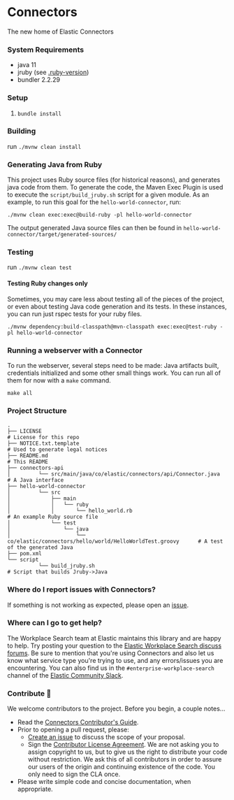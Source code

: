 # Connectors
The new home of Elastic Connectors

### System Requirements
- java 11
- jruby (see [.ruby-version](.ruby-version))
- bundler 2.2.29

### Setup
1. `bundle install`

### Building
run `./mvnw clean install`

### Generating Java from Ruby
This project uses Ruby source files (for historical reasons), and generates java code from them. To generate the code,
the Maven Exec Plugin is used to execute the `script/build_jruby.sh` script for a given module. As an example,
to run this goal for the `hello-world-connector`, run:

```shell
./mvnw clean exec:exec@build-ruby -pl hello-world-connector
```

The output generated Java source files can then be found in `hello-world-connector/target/generated-sources/`


### Testing
run `./mvnw clean test`

#### Testing Ruby changes only
Sometimes, you may care less about testing all of the pieces of the project, or even about testing Java code generation
and its tests. In these instances, you can run just rspec tests for your ruby files.

```shell
./mvnw dependency:build-classpath@mvn-classpath exec:exec@test-ruby -pl hello-world-connector
```

### Running a webserver with a Connector
To run the webserver, several steps need to be made: Java artifacts built, credentials initialized and some other small things work. You can run all of them for now with a `make` command.

```shell
make all
```

### Project Structure


```
.
├── LICENSE                                                                            # License for this repo
├── NOTICE.txt.template                                                                # Used to generate legal notices
├── README.md                                                                          # This README
├── connectors-api
│         └── src/main/java/co/elastic/connectors/api/Connector.java                   # A Java interface
├── hello-world-connector
│         └── src
│             ├── main
│             │   └── ruby
│             │       └── hello_world.rb                                               # An example Ruby source file
│             └── test
│                 └── java
│                     └── co/elastic/connectors/hello/world/HelloWorldTest.groovy      # A test of the generated Java
├── pom.xml
└── script
          └── build_jruby.sh                                                           # Script that builds Jruby->Java
```

### Where do I report issues with Connectors?
If something is not working as expected, please open an [issue](https://github.com/elastic/connectors/issues/new).

### Where can I go to get help?
The Workplace Search team at Elastic maintains this library and are happy to help. Try posting your question to the
[Elastic Workplace Search discuss forums](https://discuss.elastic.co/c/workplace-search). Be sure to mention that you're
using Connectors and also let us know what service type you're trying to use, and any errors/issues you are
encountering. You can also find us in the `#enterprise-workplace-search` channel of the
[Elastic Community Slack](elasticstack.slack.com).

### Contribute 🚀
We welcome contributors to the project. Before you begin, a couple notes...
* Read the [Connectors Contributor's Guide](https://github.com/elastic/connectors/blob/main/CONTRIBUTING.md).
* Prior to opening a pull request, please:
    * [Create an issue](https://github.com/elastic/connectors/issues) to discuss the scope of your proposal.
    * Sign the [Contributor License Agreement](https://www.elastic.co/contributor-agreement/). We are not asking you to
      assign copyright to us, but to give us the right to distribute your code without restriction. We ask this of all
      contributors in order to assure our users of the origin and continuing existence of the code. You only need to sign
      the CLA once.
* Please write simple code and concise documentation, when appropriate.
